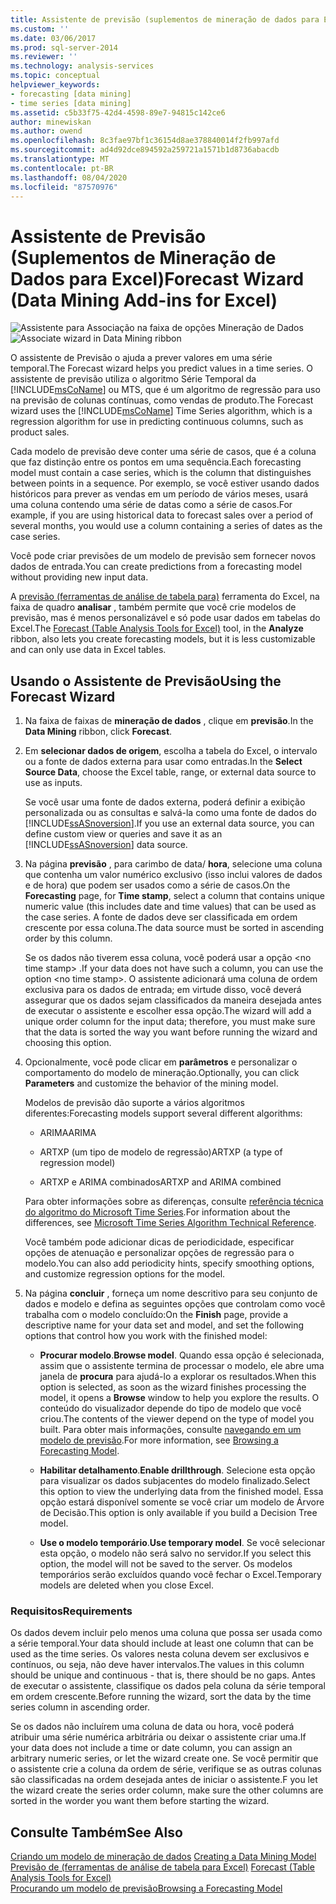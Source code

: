 ```yaml
---
title: Assistente de previsão (suplementos de mineração de dados para Excel) | Microsoft Docs
ms.custom: ''
ms.date: 03/06/2017
ms.prod: sql-server-2014
ms.reviewer: ''
ms.technology: analysis-services
ms.topic: conceptual
helpviewer_keywords:
- forecasting [data mining]
- time series [data mining]
ms.assetid: c5b33f75-42d4-4598-89e7-94815c142ce6
author: minewiskan
ms.author: owend
ms.openlocfilehash: 8c3fae97bf1c36154d8ae378840014f2fb997afd
ms.sourcegitcommit: ad4d92dce894592a259721a1571b1d8736abacdb
ms.translationtype: MT
ms.contentlocale: pt-BR
ms.lasthandoff: 08/04/2020
ms.locfileid: "87570976"
---
```

# <a name="forecast-wizard-data-mining-add-ins-for-excel"></a><span data-ttu-id="65cf3-102">Assistente de Previsão (Suplementos de Mineração de Dados para Excel)</span><span class="sxs-lookup"><span data-stu-id="65cf3-102">Forecast Wizard (Data Mining Add-ins for Excel)</span></span>
  <span data-ttu-id="65cf3-103">![Assistente para Associação na faixa de opções Mineração de Dados](media/dmc-forecast.gif "Assistente para Associação na faixa de opções Mineração de Dados")</span><span class="sxs-lookup"><span data-stu-id="65cf3-103">![Associate wizard in Data Mining ribbon](media/dmc-forecast.gif "Associate wizard in Data Mining ribbon")</span></span>  
  
 <span data-ttu-id="65cf3-104">O assistente de Previsão o ajuda a prever valores em uma série temporal.</span><span class="sxs-lookup"><span data-stu-id="65cf3-104">The Forecast wizard helps you predict values in a time series.</span></span> <span data-ttu-id="65cf3-105">O assistente de previsão utiliza o algoritmo Série Temporal da [!INCLUDE[msCoName](../includes/msconame-md.md)] ou MTS, que é um algoritmo de regressão para uso na previsão de colunas contínuas, como vendas de produto.</span><span class="sxs-lookup"><span data-stu-id="65cf3-105">The Forecast wizard uses the [!INCLUDE[msCoName](../includes/msconame-md.md)] Time Series algorithm, which is a regression algorithm for use in predicting continuous columns, such as product sales.</span></span>  
  
 <span data-ttu-id="65cf3-106">Cada modelo de previsão deve conter uma série de casos, que é a coluna que faz distinção entre os pontos em uma sequência.</span><span class="sxs-lookup"><span data-stu-id="65cf3-106">Each forecasting model must contain a case series, which is the column that distinguishes between points in a sequence.</span></span> <span data-ttu-id="65cf3-107">Por exemplo, se você estiver usando dados históricos para prever as vendas em um período de vários meses, usará uma coluna contendo uma série de datas como a série de casos.</span><span class="sxs-lookup"><span data-stu-id="65cf3-107">For example, if you are using historical data to forecast sales over a period of several months, you would use a column containing a series of dates as the case series.</span></span>  
  
 <span data-ttu-id="65cf3-108">Você pode criar previsões de um modelo de previsão sem fornecer novos dados de entrada.</span><span class="sxs-lookup"><span data-stu-id="65cf3-108">You can create predictions from a forecasting model without providing new input data.</span></span>  
  
 <span data-ttu-id="65cf3-109">A [previsão &#40;ferramentas de análise de tabela para&#41;](forecast-table-analysis-tools-for-excel.md) ferramenta do Excel, na faixa de quadro **analisar** , também permite que você crie modelos de previsão, mas é menos personalizável e só pode usar dados em tabelas do Excel.</span><span class="sxs-lookup"><span data-stu-id="65cf3-109">The [Forecast &#40;Table Analysis Tools for Excel&#41;](forecast-table-analysis-tools-for-excel.md) tool, in the **Analyze** ribbon, also lets you create forecasting models, but it is less customizable and can only use data in Excel tables.</span></span>  
  
## <a name="using-the-forecast-wizard"></a><span data-ttu-id="65cf3-110">Usando o Assistente de Previsão</span><span class="sxs-lookup"><span data-stu-id="65cf3-110">Using the Forecast Wizard</span></span>  
  
1.  <span data-ttu-id="65cf3-111">Na faixa de faixas de **mineração de dados** , clique em **previsão**.</span><span class="sxs-lookup"><span data-stu-id="65cf3-111">In the **Data Mining** ribbon, click **Forecast**.</span></span>  
  
2.  <span data-ttu-id="65cf3-112">Em **selecionar dados de origem**, escolha a tabela do Excel, o intervalo ou a fonte de dados externa para usar como entradas.</span><span class="sxs-lookup"><span data-stu-id="65cf3-112">In the **Select Source Data**, choose the Excel table, range, or external data source to use as inputs.</span></span>  
  
     <span data-ttu-id="65cf3-113">Se você usar uma fonte de dados externa, poderá definir a exibição personalizada ou as consultas e salvá-la como uma fonte de dados do [!INCLUDE[ssASnoversion](../includes/ssasnoversion-md.md)].</span><span class="sxs-lookup"><span data-stu-id="65cf3-113">If you use an external data source, you can define custom view or queries and save it as an [!INCLUDE[ssASnoversion](../includes/ssasnoversion-md.md)] data source.</span></span>  
  
3.  <span data-ttu-id="65cf3-114">Na página **previsão** , para carimbo de data/ **hora**, selecione uma coluna que contenha um valor numérico exclusivo (isso inclui valores de dados e de hora) que podem ser usados como a série de casos.</span><span class="sxs-lookup"><span data-stu-id="65cf3-114">On the **Forecasting** page, for **Time stamp**, select a column that contains unique numeric value (this includes date and time values) that can be used as the case series.</span></span> <span data-ttu-id="65cf3-115">A fonte de dados deve ser classificada em ordem crescente por essa coluna.</span><span class="sxs-lookup"><span data-stu-id="65cf3-115">The data source must be sorted in ascending order by this column.</span></span>  
  
     <span data-ttu-id="65cf3-116">Se os dados não tiverem essa coluna, você poderá usar a opção \<no time stamp> .</span><span class="sxs-lookup"><span data-stu-id="65cf3-116">If your data does not have such a column, you can use the option \<no time stamp>.</span></span> <span data-ttu-id="65cf3-117">O assistente adicionará uma coluna de ordem exclusiva para os dados de entrada; em virtude disso, você deverá assegurar que os dados sejam classificados da maneira desejada antes de executar o assistente e escolher essa opção.</span><span class="sxs-lookup"><span data-stu-id="65cf3-117">The wizard will add a unique order column for the input data; therefore, you must make sure that the data is sorted the way you want before running the wizard and choosing this option.</span></span>  
  
4.  <span data-ttu-id="65cf3-118">Opcionalmente, você pode clicar em **parâmetros** e personalizar o comportamento do modelo de mineração.</span><span class="sxs-lookup"><span data-stu-id="65cf3-118">Optionally, you can click **Parameters** and customize the behavior of the mining model.</span></span>  
  
     <span data-ttu-id="65cf3-119">Modelos de previsão dão suporte a vários algoritmos diferentes:</span><span class="sxs-lookup"><span data-stu-id="65cf3-119">Forecasting models support several different algorithms:</span></span>  
  
    -   <span data-ttu-id="65cf3-120">ARIMA</span><span class="sxs-lookup"><span data-stu-id="65cf3-120">ARIMA</span></span>  
  
    -   <span data-ttu-id="65cf3-121">ARTXP (um tipo de modelo de regressão)</span><span class="sxs-lookup"><span data-stu-id="65cf3-121">ARTXP (a type of regression model)</span></span>  
  
    -   <span data-ttu-id="65cf3-122">ARTXP e ARIMA combinados</span><span class="sxs-lookup"><span data-stu-id="65cf3-122">ARTXP and ARIMA combined</span></span>  
  
     <span data-ttu-id="65cf3-123">Para obter informações sobre as diferenças, consulte [referência técnica do algoritmo do Microsoft Time Series](data-mining/microsoft-time-series-algorithm-technical-reference.md).</span><span class="sxs-lookup"><span data-stu-id="65cf3-123">For information about the differences, see [Microsoft Time Series Algorithm Technical Reference](data-mining/microsoft-time-series-algorithm-technical-reference.md).</span></span>  
  
     <span data-ttu-id="65cf3-124">Você também pode adicionar dicas de periodicidade, especificar opções de atenuação e personalizar opções de regressão para o modelo.</span><span class="sxs-lookup"><span data-stu-id="65cf3-124">You can also add periodicity hints, specify smoothing options, and customize regression options for the model.</span></span>  
  
5.  <span data-ttu-id="65cf3-125">Na página **concluir** , forneça um nome descritivo para seu conjunto de dados e modelo e defina as seguintes opções que controlam como você trabalha com o modelo concluído:</span><span class="sxs-lookup"><span data-stu-id="65cf3-125">On the **Finish** page, provide a descriptive name for your data set and model, and set the following options that control how you work with the finished model:</span></span>  
  
    -   <span data-ttu-id="65cf3-126">**Procurar modelo**.</span><span class="sxs-lookup"><span data-stu-id="65cf3-126">**Browse model**.</span></span> <span data-ttu-id="65cf3-127">Quando essa opção é selecionada, assim que o assistente termina de processar o modelo, ele abre uma janela de **procura** para ajudá-lo a explorar os resultados.</span><span class="sxs-lookup"><span data-stu-id="65cf3-127">When this option is selected, as soon as the wizard finishes processing the model, it opens a **Browse** window to help you explore the results.</span></span> <span data-ttu-id="65cf3-128">O conteúdo do visualizador depende do tipo de modelo que você criou.</span><span class="sxs-lookup"><span data-stu-id="65cf3-128">The contents of the viewer depend on the type of model you built.</span></span> <span data-ttu-id="65cf3-129">Para obter mais informações, consulte [navegando em um modelo de previsão](browsing-a-forecasting-model.md).</span><span class="sxs-lookup"><span data-stu-id="65cf3-129">For more information, see [Browsing a Forecasting Model](browsing-a-forecasting-model.md).</span></span>  
  
    -   <span data-ttu-id="65cf3-130">**Habilitar detalhamento**.</span><span class="sxs-lookup"><span data-stu-id="65cf3-130">**Enable drillthrough**.</span></span> <span data-ttu-id="65cf3-131">Selecione esta opção para visualizar os dados subjacentes do modelo finalizado.</span><span class="sxs-lookup"><span data-stu-id="65cf3-131">Select this option to view the underlying data from the finished model.</span></span> <span data-ttu-id="65cf3-132">Essa opção estará disponível somente se você criar um modelo de Árvore de Decisão.</span><span class="sxs-lookup"><span data-stu-id="65cf3-132">This option is only available if you build a Decision Tree model.</span></span>  
  
    -   <span data-ttu-id="65cf3-133">**Use o modelo temporário**.</span><span class="sxs-lookup"><span data-stu-id="65cf3-133">**Use temporary model**.</span></span> <span data-ttu-id="65cf3-134">Se você selecionar esta opção, o modelo não será salvo no servidor.</span><span class="sxs-lookup"><span data-stu-id="65cf3-134">If you select this option, the model will not be saved to the server.</span></span> <span data-ttu-id="65cf3-135">Os modelos temporários serão excluídos quando você fechar o Excel.</span><span class="sxs-lookup"><span data-stu-id="65cf3-135">Temporary models are deleted when you close Excel.</span></span>  
  
### <a name="requirements"></a><span data-ttu-id="65cf3-136">Requisitos</span><span class="sxs-lookup"><span data-stu-id="65cf3-136">Requirements</span></span>  
 <span data-ttu-id="65cf3-137">Os dados devem incluir pelo menos uma coluna que possa ser usada como a série temporal.</span><span class="sxs-lookup"><span data-stu-id="65cf3-137">Your data should include at least one column that can be used as the time series.</span></span> <span data-ttu-id="65cf3-138">Os valores nesta coluna devem ser exclusivos e contínuos, ou seja, não deve haver intervalos.</span><span class="sxs-lookup"><span data-stu-id="65cf3-138">The values in this column should be unique and continuous - that is, there should be no gaps.</span></span> <span data-ttu-id="65cf3-139">Antes de executar o assistente, classifique os dados pela coluna da série temporal em ordem crescente.</span><span class="sxs-lookup"><span data-stu-id="65cf3-139">Before running the wizard, sort the data by the time series column in ascending order.</span></span>  
  
 <span data-ttu-id="65cf3-140">Se os dados não incluírem uma coluna de data ou hora, você poderá atribuir uma série numérica arbitrária ou deixar o assistente criar uma.</span><span class="sxs-lookup"><span data-stu-id="65cf3-140">If your data does not include a time or date column, you can assign an arbitrary numeric series, or let the wizard create one.</span></span> <span data-ttu-id="65cf3-141">Se você permitir que o assistente crie a coluna da ordem de série, verifique se as outras colunas são classificadas na ordem desejada antes de iniciar o assistente.</span><span class="sxs-lookup"><span data-stu-id="65cf3-141">F you let the wizard create the series order column, make sure the other columns are sorted in the worder you want them before starting the wizard.</span></span>  
  
## <a name="see-also"></a><span data-ttu-id="65cf3-142">Consulte Também</span><span class="sxs-lookup"><span data-stu-id="65cf3-142">See Also</span></span>  
 <span data-ttu-id="65cf3-143">[Criando um modelo de mineração de dados](creating-a-data-mining-model.md) </span><span class="sxs-lookup"><span data-stu-id="65cf3-143">[Creating a Data Mining Model](creating-a-data-mining-model.md) </span></span>  
 <span data-ttu-id="65cf3-144">[Previsão de &#40;ferramentas de análise de tabela para Excel&#41;](forecast-table-analysis-tools-for-excel.md) </span><span class="sxs-lookup"><span data-stu-id="65cf3-144">[Forecast &#40;Table Analysis Tools for Excel&#41;](forecast-table-analysis-tools-for-excel.md) </span></span>  
 [<span data-ttu-id="65cf3-145">Procurando um modelo de previsão</span><span class="sxs-lookup"><span data-stu-id="65cf3-145">Browsing a Forecasting Model</span></span>](browsing-a-forecasting-model.md)  
  
  
